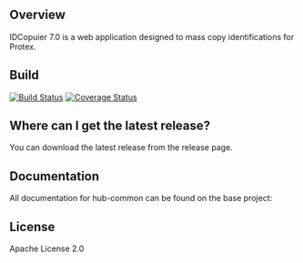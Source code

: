 ## Overview ##
IDCopuier 7.0 is a web application designed to mass copy identifications for Protex.

## Build ##

[![Build Status](https://travis-ci.org/blackducksoftware/hub-common.svg?branch=master)](https://travis-ci.org/blackducksoftware/hub-common)
[![Coverage Status](https://coveralls.io/repos/github/blackducksoftware/hub-common/badge.svg?branch=master)](https://coveralls.io/github/blackducksoftware/hub-common?branch=master)

## Where can I get the latest release? ##
You can download the latest release from the release page.

## Documentation ##
All documentation for hub-common can be found on the base project:  

## License ##
Apache License 2.0
